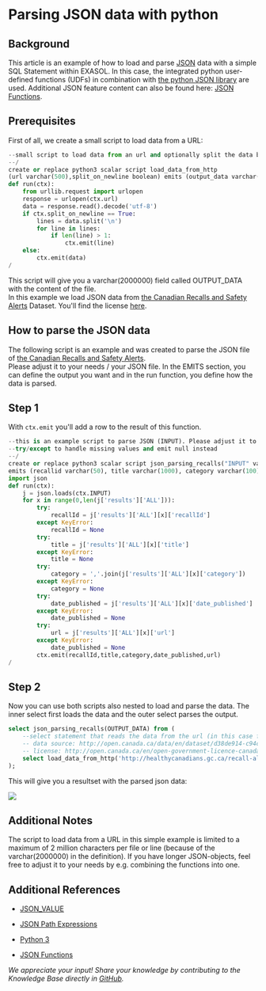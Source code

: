# Parsing JSON data with python 
## Background

This article is an example of how to load and parse [JSON](https://en.wikipedia.org/wiki/JSON) data with a simple SQL Statement within EXASOL. In this case, the integrated python user-defined functions (UDFs) in combination with [the python JSON library](https://docs.python.org/3/library/json.html) are used. Additional JSON feature content can also be found here: [JSON Functions](https://docs.exasol.com/db/latest/sql_references/functions/json.htm).

## Prerequisites

First of all, we create a small script to load data from a URL:


```python
--small script to load data from an url and optionally split the data based on newlines
--/
create or replace python3 scalar script load_data_from_http
(url varchar(500),split_on_newline boolean) emits (output_data varchar(2000000)) as
def run(ctx):
	from urllib.request import urlopen
	response = urlopen(ctx.url)
	data = response.read().decode('utf-8')
	if ctx.split_on_newline == True:
		lines = data.split('\n')
		for line in lines:
			if len(line) > 1:
				ctx.emit(line)
	else:
		ctx.emit(data)
/
```
This script will give you a varchar(2000000) field called OUTPUT_DATA with the content of the file.  
In this example we load JSON data from [the Canadian Recalls and Safety Alerts](http://open.canada.ca/data/en/dataset/d38de914-c94c-429b-8ab1-8776c31643e3) Dataset. You'll find the license [here](http://open.canada.ca/en/open-government-licence-canada).

## How to parse the JSON data

The following script is an example and was created to parse the JSON file of [the Canadian Recalls and Safety Alerts](http://open.canada.ca/data/en/dataset/d38de914-c94c-429b-8ab1-8776c31643e3).  
Please adjust it to your needs / your JSON file. In the EMITS section, you can define the output you want and in the run function, you define how the data is parsed.

## Step 1

With `ctx.emit` you'll add a row to the result of this function.


```python
--this is an example script to parse JSON (INPUT). Please adjust it to your json-format
--try/except to handle missing values and emit null instead
--/
create or replace python3 scalar script json_parsing_recalls("INPUT" varchar(2000000)) 
emits (recallid varchar(50), title varchar(1000), category varchar(100), date_published int, url varchar(100)) as
import json
def run(ctx):
	j = json.loads(ctx.INPUT)
	for x in range(0,len(j['results']['ALL'])):
		try:
			recallId = j['results']['ALL'][x]['recallId']
		except KeyError:
			recallId = None
		try:
			title = j['results']['ALL'][x]['title']
		except KeyError:
			title = None
		try:
			category = ','.join(j['results']['ALL'][x]['category'])
		except KeyError:
			category = None
		try:
			date_published = j['results']['ALL'][x]['date_published']
		except KeyError:
			date_published = None
		try:
			url = j['results']['ALL'][x]['url']
		except KeyError:
			date_published = None
		ctx.emit(recallId,title,category,date_published,url)
/
```
## Step 2

Now you can use both scripts also nested to load and parse the data. The inner select first loads the data and the outer select parses the output.


```sql
select json_parsing_recalls(OUTPUT_DATA) from (
	--select statement that reads the data from the url (in this case from canadian open data)
	-- data source: http://open.canada.ca/data/en/dataset/d38de914-c94c-429b-8ab1-8776c31643e3
	-- license: http://open.canada.ca/en/open-government-licence-canada
	select load_data_from_http('http://healthycanadians.gc.ca/recall-alert-rappel-avis/api/recent/en?_ga=1.18277497.1100922614.1438786533',false)
);
```
This will give you a resultset with the parsed json data:

![](images/temp.png)

## Additional Notes

The script to load data from a URL in this simple example is limited to a maximum of 2 million characters per file or line (because of the varchar(2000000) in the definition). If you have longer JSON-objects, feel free to adjust it to your needs by e.g. combining the functions into one.

## Additional References

* [JSON_VALUE](https://docs.exasol.com/sql_references/functions/alphabeticallistfunctions/json_value.htm)

* [JSON Path Expressions](https://docs.exasol.com/sql_references/functions/json_path_expressions.htm)

* [Python 3](https://docs.exasol.com/db/latest/database_concepts/udf_scripts/python3.htm)

* [JSON Functions](https://docs.exasol.com/db/latest/sql_references/functions/json.htm)

*We appreciate your input! Share your knowledge by contributing to the Knowledge Base directly in [GitHub](https://github.com/exasol/public-knowledgebase).* 